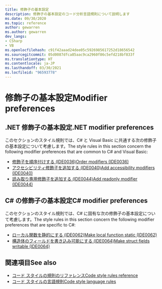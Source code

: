 ```yaml
---
title: 修飾子の基本設定
description: 修飾子の基本設定のコード分析言語規則について説明します
ms.date: 09/30/2020
ms.topic: reference
author: gewarren
ms.author: gewarren
dev_langs:
- CSharp
- VB
ms.openlocfilehash: c91f42aaad24dee05c5926985617252d18656542
ms.sourcegitcommit: 05d0087dfca85aac9ca2960f86c5efd218bf833f
ms.translationtype: HT
ms.contentlocale: ja-JP
ms.lasthandoff: 03/30/2021
ms.locfileid: "96593778"
---
```

# <a name="modifier-preferences"></a><span data-ttu-id="87450-103">修飾子の基本設定</span><span class="sxs-lookup"><span data-stu-id="87450-103">Modifier preferences</span></span>

## <a name="net-modifier-preferences"></a><span data-ttu-id="87450-104">.NET 修飾子の基本設定</span><span class="sxs-lookup"><span data-stu-id="87450-104">.NET modifier preferences</span></span>

<span data-ttu-id="87450-105">このセクションのスタイル規則では、C# と Visual Basic に共通する次の修飾子の基本設定について考慮します。</span><span class="sxs-lookup"><span data-stu-id="87450-105">The style rules in this section concern the following modifier preferences that are common to C# and Visual Basic:</span></span>

- [<span data-ttu-id="87450-106">修飾子を順序付けする (IDE0036)</span><span class="sxs-lookup"><span data-stu-id="87450-106">Order modifiers (IDE0036)</span></span>](ide0036.md)
- [<span data-ttu-id="87450-107">アクセシビリティ修飾子を追加する (IDE0040)</span><span class="sxs-lookup"><span data-stu-id="87450-107">Add accessibility modifiers (IDE0040)</span></span>](ide0040.md)
- [<span data-ttu-id="87450-108">読み取り専用修飾子を追加する (IDE0044)</span><span class="sxs-lookup"><span data-stu-id="87450-108">Add readonly modifier (IDE0044)</span></span>](ide0044.md)

## <a name="c-modifier-preferences"></a><span data-ttu-id="87450-109">C# の修飾子の基本設定</span><span class="sxs-lookup"><span data-stu-id="87450-109">C# modifier preferences</span></span>

<span data-ttu-id="87450-110">このセクションのスタイル規則では、C# に固有な次の修飾子の基本設定について考慮します。</span><span class="sxs-lookup"><span data-stu-id="87450-110">The style rules in this section concern the following modifier preferences that are specific to C#:</span></span>

- [<span data-ttu-id="87450-111">ローカル関数を静的にする (IDE0062)</span><span class="sxs-lookup"><span data-stu-id="87450-111">Make local function static (IDE0062)</span></span>](ide0062.md)
- [<span data-ttu-id="87450-112">構造体のフィールドを書き込み可能にする (IDE0064)</span><span class="sxs-lookup"><span data-stu-id="87450-112">Make struct fields writable (IDE0064)</span></span>](ide0064.md)

## <a name="see-also"></a><span data-ttu-id="87450-113">関連項目</span><span class="sxs-lookup"><span data-stu-id="87450-113">See also</span></span>

- [<span data-ttu-id="87450-114">コード スタイルの規則のリファレンス</span><span class="sxs-lookup"><span data-stu-id="87450-114">Code style rules reference</span></span>](index.md)
- [<span data-ttu-id="87450-115">コード スタイルの言語規則</span><span class="sxs-lookup"><span data-stu-id="87450-115">Code style language rules</span></span>](language-rules.md)
